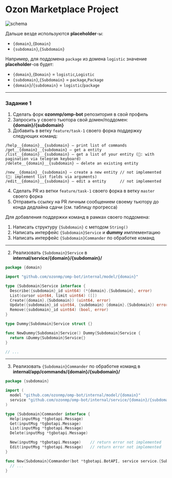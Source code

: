 # Ozon Marketplace Project

![schema](schema.png)

Дальше везде используются **placeholder**-ы:
- `{domain}`,`{Domain}`
- `{subdomain}`,`{Subdomain}`

Например, для поддомена `package` из домена `logistic` значение **placeholder**-ов будет:
- `{domain}`,`{Domain}` = `logistic`,`Logistic`
- `{subdomain}`,`{Subdomain}` = `package`,`Package`
- `{domain}`/`{subdomain}` = `logistic`/`package`
---

### Задание 1

1. Сделать форк **ozonmp/omp-bot** репозитория в свой профиль
2. Запросить у своего тьютора свой домен/поддомен: **{domain}/{subdomain}**
3. Добавить в ветку `feature/task-1` своего форка поддержку следующих команд:
```
/help__{domain}__{subdomain} — print list of commands
/get__{domain}__{subdomain} — get a entity
/list__{domain}__{subdomain} — get a list of your entity (💎: with pagination via telegram keyboard)
/delete__{domain}__{subdomain} — delete an existing entity

/new__{domain}__{subdomain} — create a new entity // not implemented (💎: implement list fields via arguments)
/edit__{domain}__{subdomain} — edit a entity      // not implemented
```
4. Сделать PR из ветки `feature/task-1` своего форка в ветку `master` своего форка
5. Отправить ссылку на PR личным сообщением своему тьютору до конда дедлайна сдачи (см. таблицу прогресса)

Для добавления поддержки команд в рамках своего поддомена:

1. Написать структуру `{Subdomain}` с методом `String()`
2. Написать интерфейс `{Subdomain}Service` и **dummy** имплементацию
3. Написать интерфейс `{Subdomain}Commander` по обработке команд

---

2. Реализовать `{Subdomain}Service` в **internal/service/{domain}/{subdomain}/**

```go
package {domain}

import "github.com/ozonmp/omp-bot/internal/model/{domain}"

type {Subdomain}Service interface {
  Describe({subdomain}_id uint64) (*{domain}.{Subdomain}, error)
  List(cursor uint64, limit uint64) ([])
  Create({domain}.{Subdomain}) (uint64, error)
  Update({subdomain}_id uint64, {subdomain} {domain}.{Subdomain}) error
  Remove({subdomain}_id uint64) (bool, error)
}

type Dummy{Subdomain}Service struct {}

func NewDummy{Subdomain}Service() Dummy{Subdomain}Service {
  return &Dummy{Subdomain}Service{}
}

// ...
```

---

3. Реализовать `{Subdomain}Commander` по обработке команд в **internal/app/commands/{domain}/{subdomain}/**

```go
package {subdomain}

import (
  model "github.com/ozonmp/omp-bot/internal/model/{domain}"
  service "github.com/ozonmp/omp-bot/internal/service/{domain}/{subdomain}"
)

type {Subdomain}Commander interface {
  Help(inputMsg *tgbotapi.Message)
  Get(inputMsg *tgbotapi.Message)
  List(inputMsg *tgbotapi.Message)
  Delete(inputMsg *tgbotapi.Message)

  New(inputMsg *tgbotapi.Message)    // return error not implemented
  Edit(inputMsg *tgbotapi.Message)   // return error not implemented
}

func New{Subdomain}Commander(bot *tgbotapi.BotAPI, service service.{Subdomain}Service) {Subdomain}Commander {
  // ...
}
```

